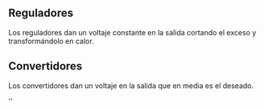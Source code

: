 ## Reguladores

Los reguladores dan un voltaje constante en la salida cortando el exceso y transformándolo en calor.

## Convertidores

Los convertidores dan un voltaje en la salida que en media es el deseado.

''